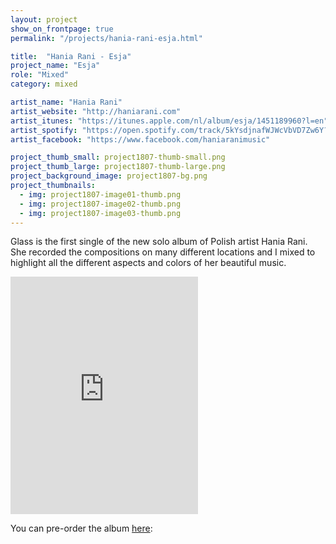 ```yaml
---
layout: project
show_on_frontpage: true
permalink: "/projects/hania-rani-esja.html"

title:  "Hania Rani - Esja"
project_name: "Esja"
role: "Mixed"
category: mixed

artist_name: "Hania Rani"
artist_website: "http://haniarani.com"
artist_itunes: "https://itunes.apple.com/nl/album/esja/1451189960?l=en"
artist_spotify: "https://open.spotify.com/track/5kYsdjnafWJWcVbVD7Zw6Y?si=pn0Rb5WGQSiOc4aiTznsgg"
artist_facebook: "https://www.facebook.com/haniaranimusic"

project_thumb_small: project1807-thumb-small.png
project_thumb_large: project1807-thumb-large.png
project_background_image: project1807-bg.png
project_thumbnails:
  - img: project1807-image01-thumb.png
  - img: project1807-image02-thumb.png
  - img: project1807-image03-thumb.png
---
```


Glass is the first single of the new solo album of Polish artist Hania Rani. She recorded the compositions on many different locations and I mixed to highlight all the different aspects and colors of her beautiful music.

<iframe src="https://open.spotify.com/embed/track/5kYsdjnafWJWcVbVD7Zw6Y" width="300" height="380" frameborder="0" allowtransparency="true" allow="encrypted-media"></iframe>

You can pre-order the album [here](https://haniarani.bandcamp.com): 
